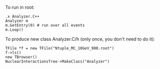 To run in root:

    .x Analyzer.C++
    Analyzer m
    m.GetEntry(0) # run over all events
    m.Loop()  


To produce new class Analyzer.C/h (only once, you don't need to do it):

    TFile *f = new TFile("Ntuple_MC_10GeV_900.root")
    f->ls()
    new TBrowser()
    NuclearInteractionsTree->MakeClass("Analyzer")


